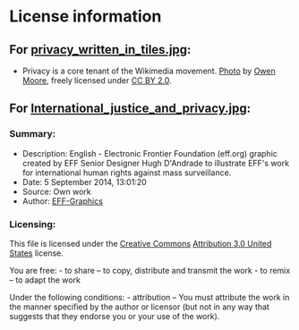 # License information

## For [privacy_written_in_tiles.jpg](https://commons.wikimedia.org/wiki/File:Privacy_written_in_tiles.jpg): 

* Privacy is a core tenant of the Wikimedia movement. [Photo](https://commons.wikimedia.org/wiki/File:Privacy_written_in_tiles.jpg) by [Owen Moore](https://www.flickr.com/photos/132053576@N03/17765606909/), freely licensed under [CC BY 2.0](https://creativecommons.org/licenses/by/2.0/deed.en).

## For [International_justice_and_privacy.jpg](https://commons.wikimedia.org/wiki/File:International_justice_and_privacy.jpg): 

### Summary:
* Description: English - Electronic Frontier Foundation (eff.org) graphic created by EFF Senior Designer Hugh D'Andrade to illustrate EFF's work for international human rights against mass surveillance.
* Date:	5 September 2014, 13:01:20
* Source: Own work
* Author: [EFF-Graphics](https://commons.wikimedia.org/wiki/User:EFF-Graphics)

### Licensing:
This file is licensed under the [Creative Commons](https://en.wikipedia.org/wiki/en:Creative_Commons) [Attribution 3.0 United States](https://creativecommons.org/licenses/by/3.0/us/deed.en) license.

You are free:
	- to share – to copy, distribute and transmit the work
	- to remix – to adapt the work

Under the following conditions:
	- attribution – You must attribute the work in the manner specified by the author or licensor (but not in any way that suggests that they endorse you or your use of the work).
